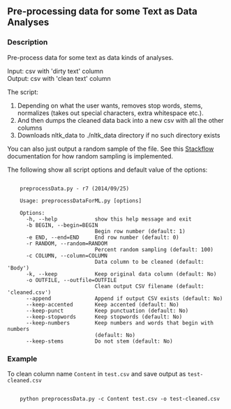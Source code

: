 ## Pre-processing data for some Text as Data Analyses

### Description

Pre-process data for some text as data kinds of analyses. 

Input: csv with 'dirty text' column  
Output: csv with 'clean text' column  

The script:  
1. Depending on what the user wants, removes stop words, stems, normalizes (takes out special characters, extra whitespace etc.).  
2. And then dumps the cleaned data back into a new csv with all the other columns  
3. Downloads nltk_data to ./nltk_data directory if no such directory exists  

You can also just output a random sample of the file. See this [Stackflow](http://stackoverflow.com/questions/692312/randomly-pick-lines-from-a-file-without-slurping-it-with-unix) documentation for how random sampling is implemented.

The following show all script options and default value of the options:  

<pre><code>
    preprocessData.py - r7 (2014/09/25)

    Usage: preprocessDataForML.py [options] <CSV input file>

    Options:
      -h, --help            show this help message and exit
      -b BEGIN, --begin=BEGIN
                            Begin row number (default: 1)
      -e END, --end=END     End row number (default: 0)
      -r RANDOM, --random=RANDOM
                            Percent random sampling (default: 100)
      -c COLUMN, --column=COLUMN
                            Data column to be cleaned (default: 'Body')
      -k, --keep            Keep original data column (default: No)
      -o OUTFILE, --outfile=OUTFILE
                            Clean output CSV filename (default: 'cleaned.csv')
      --append              Append if output CSV exists (default: No)
      --keep-accented       Keep accented (default: No)
      --keep-punct          Keep punctuation (default: No)
      --keep-stopwords      Keep stopwords (default: No)
      --keep-numbers        Keep numbers and words that begin with numbers
                            (default: No)
      --keep-stems          Do not stem (default: No)
</code></pre>

### Example

To clean column name `Content` in `test.csv` and save output as `test-cleaned.csv`

<pre><code>
	python preprocessData.py -c Content test.csv -o test-cleaned.csv
</code></pre>	
